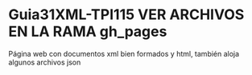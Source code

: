 # Guia31XML-TPI115 VER ARCHIVOS EN LA RAMA gh_pages
Página web con documentos xml bien formados y html, también aloja algunos archivos json
